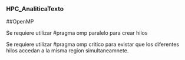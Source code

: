 ### HPC_AnaliticaTexto

##OpenMP

Se requiere utilizar #pragma omp paralelo para crear hilos

Se requiere utilizar #pragma omp critico para evistar que los diferentes hilos accedan a la misma region simultaneamnete.
